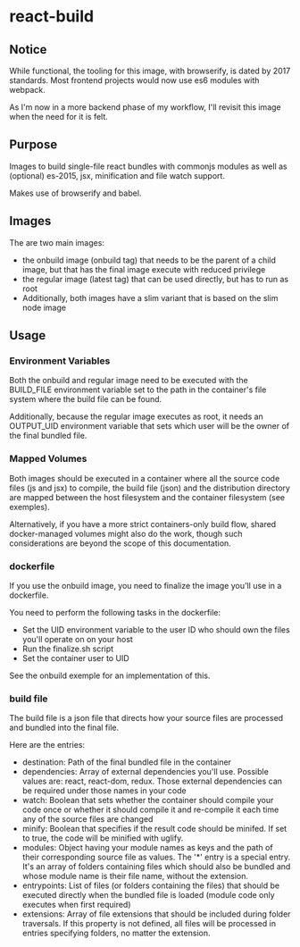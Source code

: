 # react-build

## Notice

While functional, the tooling for this image, with browserify, is dated by 2017 standards. Most frontend projects would now use es6 modules with webpack.

As I'm now in a more backend phase of my workflow, I'll revisit this image when the need for it is felt.

## Purpose

Images to build single-file react bundles with commonjs modules as well as (optional) es-2015, jsx, minification and file watch support.

Makes use of browserify and babel.

## Images

The are two main images:

- the onbuild image (onbuild tag) that needs to be the parent of a child image, but that has the final image execute with reduced privilege
- the regular image (latest tag) that can be used directly, but has to run as root
- Additionally, both images have a slim variant that is based on the slim node image

## Usage

### Environment Variables

Both the onbuild and regular image need to be executed with the BUILD_FILE environment variable set to the path in the container's file system where the build file can be found.

Additionally, because the regular image executes as root, it needs an OUTPUT_UID environment variable that sets which user will be the owner of the final bundled file.

### Mapped Volumes

Both images should be executed in a container where all the source code files (js and jsx) to compile, the build file (json) and the distribution directory are mapped between the host filesystem and the container filesystem (see exemples).

Alternatively, if you have a more strict containers-only build flow, shared docker-managed volumes might also do the work, though such considerations are beyond the scope of this documentation.

### dockerfile

If you use the onbuild image, you need to finalize the image you'll use in a dockerfile.

You need to perform the following tasks in the dockerfile:

- Set the UID environment variable to the user ID who should own the files you'll operate on on your host
- Run the finalize.sh script
- Set the container user to UID

See the onbuild exemple for an implementation of this.

### build file

The build file is a json file that directs how your source files are processed and bundled into the final file.

Here are the entries:

- destination: Path of the final bundled file in the container
- dependencies: Array of external dependencies you'll use. Possible values are: react, react-dom, redux. Those external dependencies can be required under those names in your code
- watch: Boolean that sets whether the container should compile your code once or whether it should compile it and re-compile it each time any of the source files are changed
- minify: Boolean that specifies if the result code should be minifed. If set to true, the code will be minified with uglify.
- modules: Object having your module names as keys and the path of their corresponding source file as values. The '*' entry is a special entry. It's an array of folders containing files which should also be bundled and whose module name is their file name, without the extension.
- entrypoints: List of files (or folders containing the files) that should be executed directly when the bundled file is loaded (module code only executes when first required)
- extensions: Array of file extensions that should be included during folder traversals. If this property is not defined, all files will be processed in entries specifying folders, no matter the extension.
